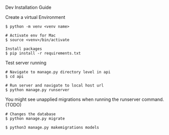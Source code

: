 Dev Installation Guide

Create a virtual Environment
```
$ python -m venv <venv name>

# Activate env for Mac
$ source <venv>/bin/activate

Install packages
$ pip install -r requirements.txt
```

Test server running
```
# Navigate to manage.py directory level in api
$ cd api

# Run server and navigate to local host url
$ python manage.py runserver
```

You might see unapplied migrations when running the runserver command. (TODO)
```
# Changes the database
$ python manage.py migrate

$ python3 manage.py makemigrations models
```


